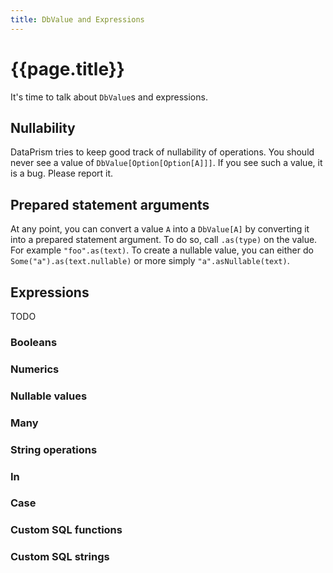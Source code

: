 ```yaml
---
title: DbValue and Expressions
---
```


# {{page.title}}

It's time to talk about `DbValue`s and expressions.

## Nullability

DataPrism tries to keep good track of nullability of operations. You should never see a value
of `DbValue[Option[Option[A]]]`. If you see such a value, it is a bug. Please report it.

## Prepared statement arguments

At any point, you can convert a value `A` into a `DbValue[A]` by converting it into a prepared statement argument. To do
so, call `.as(type)` on the value. For example `"foo".as(text)`. To create a nullable value, you can either
do `Some("a").as(text.nullable)` or more simply `"a".asNullable(text)`.

## Expressions

TODO

### Booleans

### Numerics

### Nullable values

### Many

### String operations

### In

### Case

### Custom SQL functions

### Custom SQL strings
